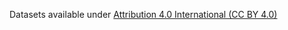 
Datasets available under [Attribution 4.0 International (CC BY 4.0)](https://creativecommons.org/licenses/by/4.0/)
